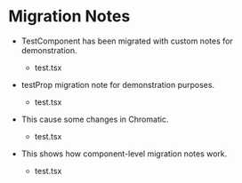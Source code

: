# Migration Notes

- TestComponent has been migrated with custom notes for demonstration.
  - test.tsx

- testProp migration note for demonstration purposes.
  - test.tsx

- This cause some changes in Chromatic.
  - test.tsx

- This shows how component-level migration notes work.
  - test.tsx

